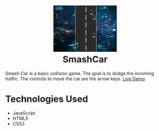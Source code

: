 <h1 align="center">
   <br>
   <img src="images/project.png" alt="SmashCar" width="200">
   <br>
   SmashCar</a>
   <br>
</h1>

<p>
    Smash Car is a basic collision game. The goal is to dodge the incoming traffic. The controls to move the car are the arrow keys.
<a href="https://sulizz.github.io/cargame/">Live Demo</a>
</p>

# Technologies Used 
* JavaScript 
* HTML5
* CSS3

